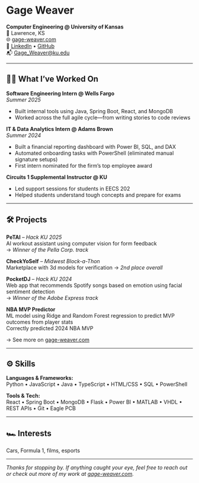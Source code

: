 # Gage Weaver

**Computer Engineering @ University of Kansas**  
📍 Lawrence, KS  
🌐 [gage-weaver.com](https://gage-weaver.com)  
🔗 [LinkedIn](https://www.linkedin.com/in/gage-weaver/) • [GitHub](https://github.com/Gage-Weaver)  
📬 [Gage_Weaver@ku.edu](mailto:Gage_Weaver@ku.edu)  

---

## 🧑‍🔧 What I’ve Worked On

**Software Engineering Intern @ Wells Fargo**  
*Summer 2025*  
- Built internal tools using Java, Spring Boot, React, and MongoDB  
- Worked across the full agile cycle—from writing stories to code reviews  

**IT & Data Analytics Intern @ Adams Brown**  
*Summer 2024*  
- Built a financial reporting dashboard with Power BI, SQL, and DAX  
- Automated onboarding tasks with PowerShell (eliminated manual signature setups)  
- First intern nominated for the firm’s top employee award  

**Circuits 1 Supplemental Instructor @ KU**  
- Led support sessions for students in EECS 202  
- Helped students understand tough concepts and prepare for exams  

---

## 🛠 Projects

**PeTAI** – *Hack KU 2025*  
AI workout assistant using computer vision for form feedback  
→ *Winner of the Pella Corp. track*

**CheckYoSelf** – *Midwest Block-a-Thon*  
Marketplace with 3d models for verification
→ *2nd place overall*

**PocketDJ** – *Hack KU 2024*  
Web app that recommends Spotify songs based on emotion using facial sentiment detection  
→ *Winner of the Adobe Express track*

**NBA MVP Predictor**  
ML model using Ridge and Random Forest regression to predict MVP outcomes from player stats  
Correctly predicted 2024 NBA MVP

→ See more on [gage-weaver.com](https://gage-weaver.com)

---

## ⚙️ Skills

**Languages & Frameworks:**  
Python • JavaScript • Java • TypeScript • HTML/CSS • SQL • PowerShell  

**Tools & Tech:**  
React • Spring Boot • MongoDB • Flask • Power BI • MATLAB • VHDL • REST APIs • Git • Eagle PCB  

---

## 🏎 Interests

Cars, Formula 1, films, esports

---

_Thanks for stopping by. If anything caught your eye, feel free to reach out or check out more of my work at [gage-weaver.com](https://gage-weaver.com)._  


